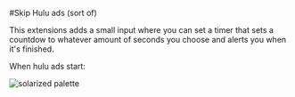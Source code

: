 #Skip Hulu ads (sort of)

This extensions adds a small input where you can set a timer that sets a countdow to whatever amount of seconds you choose and alerts you when it's finished.

When hulu ads start:

![solarized palette](http://i.imgur.com/BCd4qMJ.png?2)


